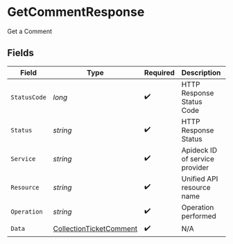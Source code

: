 # GetCommentResponse

Get a Comment


## Fields

| Field                                                                         | Type                                                                          | Required                                                                      | Description                                                                   | Example                                                                       |
| ----------------------------------------------------------------------------- | ----------------------------------------------------------------------------- | ----------------------------------------------------------------------------- | ----------------------------------------------------------------------------- | ----------------------------------------------------------------------------- |
| `StatusCode`                                                                  | *long*                                                                        | :heavy_check_mark:                                                            | HTTP Response Status Code                                                     | 200                                                                           |
| `Status`                                                                      | *string*                                                                      | :heavy_check_mark:                                                            | HTTP Response Status                                                          | OK                                                                            |
| `Service`                                                                     | *string*                                                                      | :heavy_check_mark:                                                            | Apideck ID of service provider                                                | sage-hr                                                                       |
| `Resource`                                                                    | *string*                                                                      | :heavy_check_mark:                                                            | Unified API resource name                                                     | Tickets                                                                       |
| `Operation`                                                                   | *string*                                                                      | :heavy_check_mark:                                                            | Operation performed                                                           | one                                                                           |
| `Data`                                                                        | [CollectionTicketComment](../../Models/Components/CollectionTicketComment.md) | :heavy_check_mark:                                                            | N/A                                                                           |                                                                               |